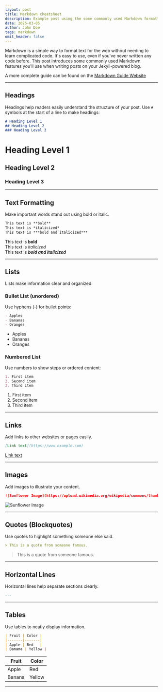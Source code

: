 ```yaml
---
layout: post
title: Markdown cheatsheet
description: Example post using the some commonly used Markdown formatting.
date: 2025-03-05
author: John Doe
tags: markdown
omit_header: false
---
```


Markdown is a simple way to format text for the web without needing to learn complicated code. It's easy to use, even if you've never written any code before. This post introduces some commonly used Markdown features you'll use when writing posts on your Jekyll-powered blog.

A more complete guide can be found on the <a href="https://www.markdownguide.org/basic-syntax" target="_blank">Markdown Guide Website</a>

---

## Headings  
Headings help readers easily understand the structure of your post. Use `#` symbols at the start of a line to make headings:

```markdown
# Heading Level 1
## Heading Level 2
### Heading Level 3
```

# Heading Level 1
## Heading Level 2
### Heading Level 3

---

## Text Formatting

Make important words stand out using bold or italic.

```markdown
This text is **bold**
This text is *italicized*
This text is ***bold and italicized***
```

This text is **bold**  
This text is *italicized*  
This text is ***bold and italicized***  

---

## Lists

Lists make information clear and organized.

### Bullet List (unordered)

Use hyphens (-) for bullet points:

```markdown
- Apples
- Bananas
- Oranges
```

- Apples
- Bananas
- Oranges

### Numbered List

Use numbers to show steps or ordered content:

```markdown
1. First item
2. Second item
3. Third item
```

1. First item
2. Second item
3. Third item

---

## Links

Add links to other websites or pages easily.

```markdown
[Link text](https://www.example.com)
```

[Link text](https://www.example.com)

---

## Images

Add images to illustrate your content.

```markdown
![Sunflower Image](https://upload.wikimedia.org/wikipedia/commons/thumb/4/40/Sunflower_sky_backdrop.jpg/217px-Sunflower_sky_backdrop.jpg)
```

![Sunflower Image](https://upload.wikimedia.org/wikipedia/commons/thumb/4/40/Sunflower_sky_backdrop.jpg/217px-Sunflower_sky_backdrop.jpg)

---

## Quotes (Blockquotes)

Use quotes to highlight something someone else said.

```markdown
> This is a quote from someone famous.
```

> This is a quote from someone famous.

---

## Horizontal Lines

Horizontal lines help separate sections clearly.

```markdown
---
```

---

## Tables

Use tables to neatly display information.

```markdown
| Fruit | Color |
|-------|-------|
| Apple | Red   |
| Banana | Yellow |
```

| Fruit | Color |
|-------|-------|
| Apple | Red   |
| Banana | Yellow |

---